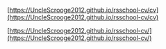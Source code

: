 [https://UncleScrooge2012.github.io/rsschool-cv/cv](https://UncleScrooge2012.github.io/rsschool-cv/cv)


[https://UncleScrooge2012.github.io/rsschool-cv/](https://UncleScrooge2012.github.io/rsschool-cv/)